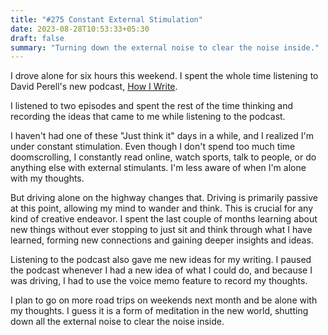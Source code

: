 ```yaml
---
title: "#275 Constant External Stimulation"
date: 2023-08-28T10:53:33+05:30
draft: false
summary: "Turning down the external noise to clear the noise inside."
---
```


I drove alone for six hours this weekend. I spent the whole time listening to David Perell's new podcast, [How I Write](https://youtube.com/playlist?list=PLFxhXLgGkVzKCn23_g8qM19DMDgco8eNJ&si=b6lA2HvhmREyxPFO).

I listened to two episodes and spent the rest of the time thinking and recording the ideas that came to me while listening to the podcast.

I haven't had one of these "Just think it" days in a while, and I realized I'm under constant stimulation. Even though I don't spend too much time doomscrolling, I constantly read online, watch sports, talk to people, or do anything else with external stimulants. I'm less aware of when I'm alone with my thoughts.

But driving alone on the highway changes that. Driving is primarily passive at this point, allowing my mind to wander and think. This is crucial for any kind of creative endeavor. I spent the last couple of months learning about new things without ever stopping to just sit and think through what I have learned, forming new connections and gaining deeper insights and ideas.

Listening to the podcast also gave me new ideas for my writing. I paused the podcast whenever I had a new idea of what I could do, and because I was driving, I had to use the voice memo feature to record my thoughts.

I plan to go on more road trips on weekends next month and be alone with my thoughts. I guess it is a form of meditation in the new world, shutting down all the external noise to clear the noise inside.
